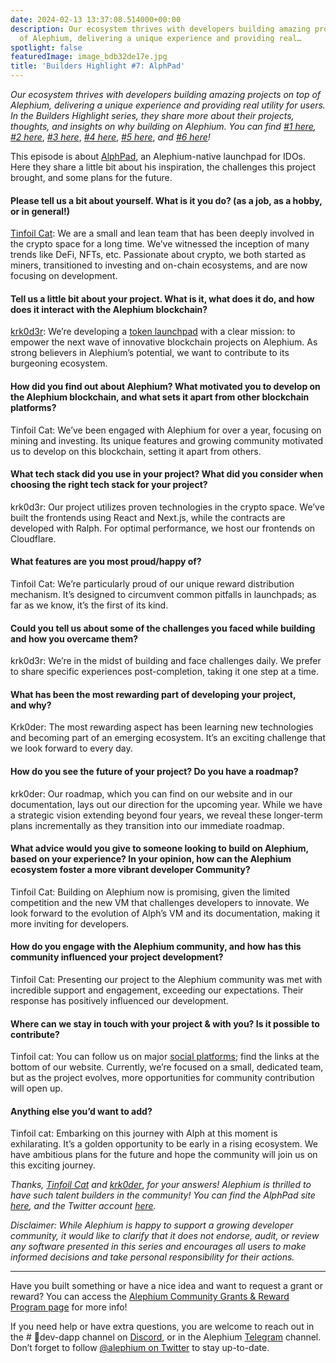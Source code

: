 ```yaml
---
date: 2024-02-13 13:37:08.514000+00:00
description: Our ecosystem thrives with developers building amazing projects on top
  of Alephium, delivering a unique experience and providing real…
spotlight: false
featuredImage: image_bdb32de17e.jpg
title: 'Builders Highlight #7: AlphPad'
---
```


_Our ecosystem thrives with developers building amazing projects on top of Alephium, delivering a unique experience and providing real utility for users. In the Builders Highlight series, they share more about their projects, thoughts, and insights on why building on Alephium. You can find_ <a href="https://medium.com/@alephium/builders-highlight-sezame-wallet-ddb4aeb61881" class="markup--anchor markup--p-anchor" data-href="https://medium.com/@alephium/builders-highlight-sezame-wallet-ddb4aeb61881" rel="noopener" target="_blank"><em>#1 here</em></a>_,_ <a href="https://medium.com/@alephium/builders-highlight-alphpaca-nfts-99c69775f04c" class="markup--anchor markup--p-anchor" data-href="https://medium.com/@alephium/builders-highlight-alphpaca-nfts-99c69775f04c" rel="noopener" target="_blank"><em>#2 here</em></a>, <a href="https://medium.com/@alephium/builders-highlight-3-ayin-6be4a6bd4ec2" class="markup--anchor markup--p-anchor" data-href="https://medium.com/@alephium/builders-highlight-3-ayin-6be4a6bd4ec2" rel="noopener" target="_blank"><em>#3 here</em></a>, <a href="https://medium.com/@alephium/builders-highlight-4-no-trust-verify-9ea495ca826f" class="markup--anchor markup--p-anchor" data-href="https://medium.com/@alephium/builders-highlight-4-no-trust-verify-9ea495ca826f" rel="noopener" target="_blank"><em>#4 here</em></a>, <a href="https://medium.com/@alephium/builders-highlight-5-deadrare-d5ff90d6161e" class="markup--anchor markup--p-anchor" data-href="https://medium.com/@alephium/builders-highlight-5-deadrare-d5ff90d6161e" rel="noopener" target="_blank"><em>#5 here</em></a>, _and_ <a href="https://medium.com/@alephium/builders-highlight-6-what-the-duck-0aedc602ecfd" class="markup--anchor markup--p-anchor" data-href="https://medium.com/@alephium/builders-highlight-6-what-the-duck-0aedc602ecfd" target="_blank"><em>#6 here</em></a>_!_

This episode is about <a href="https://alphpad.com" class="markup--anchor markup--p-anchor" data-href="https://alphpad.com" rel="noopener" target="_blank">AlphPad</a>, an Alephium-native launchpad for IDOs. Here they share a little bit about his inspiration, the challenges this project brought, and some plans for the future.

#### **Please tell us a bit about yourself. What is it you do? (as a job, as a hobby, or in general!)**

<a href="https://twitter.com/tinfoilhatc4t" class="markup--anchor markup--p-anchor" data-href="https://twitter.com/tinfoilhatc4t" rel="noopener" target="_blank">Tinfoil Cat</a>: We are a small and lean team that has been deeply involved in the crypto space for a long time. We’ve witnessed the inception of many trends like DeFi, NFTs, etc. Passionate about crypto, we both started as miners, transitioned to investing and on-chain ecosystems, and are now focusing on development.

#### Tell us a little bit about your project. What is it, what does it do, and how does it interact with the Alephium blockchain?

<a href="https://twitter.com/krk0d3r" class="markup--anchor markup--p-anchor" data-href="https://twitter.com/krk0d3r" rel="noopener" target="_blank">krk0d3r</a>: We’re developing a <a href="https://twitter.com/alphpad" class="markup--anchor markup--p-anchor" data-href="https://twitter.com/alphpad" rel="noopener" target="_blank">token launchpad</a> with a clear mission: to empower the next wave of innovative blockchain projects on Alephium. As strong believers in Alephium’s potential, we want to contribute to its burgeoning ecosystem.

#### How did you find out about Alephium? What motivated you to develop on the Alephium blockchain, and what sets it apart from other blockchain platforms?

Tinfoil Cat: We’ve been engaged with Alephium for over a year, focusing on mining and investing. Its unique features and growing community motivated us to develop on this blockchain, setting it apart from others.

#### What tech stack did you use in your project? What did you consider when choosing the right tech stack for your project?

krk0d3r: Our project utilizes proven technologies in the crypto space. We’ve built the frontends using React and Next.js, while the contracts are developed with Ralph. For optimal performance, we host our frontends on Cloudflare.

#### What features are you most proud/happy of?

Tinfoil Cat: We’re particularly proud of our unique reward distribution mechanism. It’s designed to circumvent common pitfalls in launchpads; as far as we know, it’s the first of its kind.

#### Could you tell us about some of the challenges you faced while building and how you overcame them?

krk0d3r: We’re in the midst of building and face challenges daily. We prefer to share specific experiences post-completion, taking it one step at a time.

#### What has been the most rewarding part of developing your project, and why?

Krk0der: The most rewarding aspect has been learning new technologies and becoming part of an emerging ecosystem. It’s an exciting challenge that we look forward to every day.

#### How do you see the future of your project? Do you have a roadmap?

krk0der: Our roadmap, which you can find on our website and in our documentation, lays out our direction for the upcoming year. While we have a strategic vision extending beyond four years, we reveal these longer-term plans incrementally as they transition into our immediate roadmap.

#### What advice would you give to someone looking to build on Alephium, based on your experience? In your opinion, how can the Alephium ecosystem foster a more vibrant developer Community?

Tinfoil Cat: Building on Alephium now is promising, given the limited competition and the new VM that challenges developers to innovate. We look forward to the evolution of Alph’s VM and its documentation, making it more inviting for developers.

#### How do you engage with the Alephium community, and how has this community influenced your project development?

Tinfoil Cat: Presenting our project to the Alephium community was met with incredible support and engagement, exceeding our expectations. Their response has positively influenced our development.

#### Where can we stay in touch with your project & with you? Is it possible to contribute?

Tinfoil cat: You can follow us on major <a href="https://twitter.com/alphpad" class="markup--anchor markup--p-anchor" data-href="https://twitter.com/alphpad" rel="noopener" target="_blank">social platforms</a>; find the links at the bottom of our website. Currently, we’re focused on a small, dedicated team, but as the project evolves, more opportunities for community contribution will open up.

#### Anything else you’d want to add?

Tinfoil cat: Embarking on this journey with Alph at this moment is exhilarating. It’s a golden opportunity to be early in a rising ecosystem. We have ambitious plans for the future and hope the community will join us on this exciting journey.

_Thanks,_ <a href="https://twitter.com/tinfoilhatc4t" class="markup--anchor markup--p-anchor" data-href="https://twitter.com/tinfoilhatc4t" rel="noopener" target="_blank"><em>Tinfoil Cat</em></a> _and_ <a href="https://twitter.com/krk0d3r" class="markup--anchor markup--p-anchor" data-href="https://twitter.com/krk0d3r" rel="noopener" target="_blank"><em>krk0der</em></a>, _for your answers! Alephium is thrilled to have such talent builders in the community! You can find the AlphPad site_ <a href="https://alphpad.com/" class="markup--anchor markup--p-anchor" data-href="https://alphpad.com/" rel="noopener" target="_blank"><em>here</em></a>_, and the Twitter account_ <a href="https://twitter.com/alphpad" class="markup--anchor markup--p-anchor" data-href="https://twitter.com/alphpad" rel="noopener" target="_blank"><em>here</em></a>_._

_Disclaimer: While Alephium is happy to support a growing developer community, it would like to clarify that it does not endorse, audit, or review any software presented in this series and encourages all users to make informed decisions and take personal responsibility for their actions._

---

Have you built something or have a nice idea and want to request a grant or reward? You can access the <a href="https://github.com/alephium/community/blob/master/Grant%26RewardProgram.md" class="markup--anchor markup--p-anchor" data-href="https://github.com/alephium/community/blob/master/Grant%26RewardProgram.md" rel="noopener ugc nofollow noopener" target="_blank">Alephium Community Grants &amp; Reward Program page</a> for more info!

If you need help or have extra questions, you are welcome to reach out in the \# 🎨dev-dapp channel on <a href="https://alephium.org/discord/" class="markup--anchor markup--p-anchor" data-href="https://alephium.org/discord/" rel="noopener ugc nofollow noopener" target="_blank">Discord</a>, or in the Alephium <a href="https://t.me/alephiumgroup" class="markup--anchor markup--p-anchor" data-href="https://t.me/alephiumgroup" rel="noopener ugc nofollow noopener" target="_blank">Telegram</a> channel. Don’t forget to follow <a href="https://twitter.com/alephium" class="markup--anchor markup--p-anchor" data-href="https://twitter.com/alephium" rel="noopener ugc nofollow noopener" target="_blank">@alephium on Twitter</a> to stay up-to-date.
